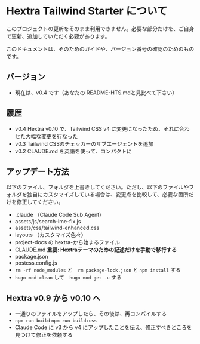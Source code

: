 # Hextra Tailwind Starter について

このプロジェクトの更新をそのまま利用できません。必要な部分だけを、ご自身で更新、追加していただく必要があります。

このドキュメントは、そのためのガイドや、バージョン番号の確認のためのものです。

## バージョン

- 現在は、v0.4 です（あなたの README-HTS.mdと見比べて下さい）

## 履歴

- v0.4 Hextra v0.10 で、Tailwind CSS v4 に変更になったため、それに合わせた大幅な変更を行なった
- v0.3 Tailwind CSSのチェッカーのサブエージェントを追加
- v0.2 CLAUDE.md を英語を使って、コンパクトに

## アップデート方法

以下のファイル、フォルダを上書きしてください。ただし、以下のファイルやフォルダを独自にカスタマイズしている場合は、変更点を比較して、必要な箇所だけを修正してください。

- .claude （Claude Code Sub Agent）
- assets/js/search-ime-fix.js
- assets/css/tailwind-enhanced.css
- layouts （カスタマイズ色々）
- project-docs の hextra-から始まるファイル
- CLAUDE.md **重要: Hextraテーマのための記述だけを手動で移行する**
- package.json
- postcss.config.js
- `rm -rf node_modules` と　`rm package-lock.json` と `npm install` する
- `hugo mod clean` して　`hugo mod get -u` する

## Hextra v0.9 から v0.10 へ

- 一通りのファイルをアップしたら、その後は、再コンパイルする
- `npm run build` `npm run build:css`
- Claude Code に v3 から v4 にアップしたことを伝え、修正すべきところを見つけて修正を依頼する
